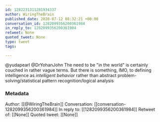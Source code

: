 ```yaml
---
id: 1282231311281934337
author: WiringTheBrain
published_date: 2020-07-12 08:32:21 +00:00
conversation_id: 1282099356200361984
in_reply_to: 1282099356200361984
retweet: None
quoted_tweet: None
type: tweet
tags:

---
```


@yudapearl @DrYohanJohn The need to be "in the world" is certainly couched in rather vague terms. But there is something, IMO, to defining intelligence as *intelligent behavior* rather than abstract problem-solving/statistical pattern recognition/logical analysis

### Metadata

Author: [[@WiringTheBrain]]
Conversation: [[conversation-1282099356200361984]]
In reply to: [[1282099356200361984]]
Retweet of: [[None]]
Quoted tweet: [[None]]
